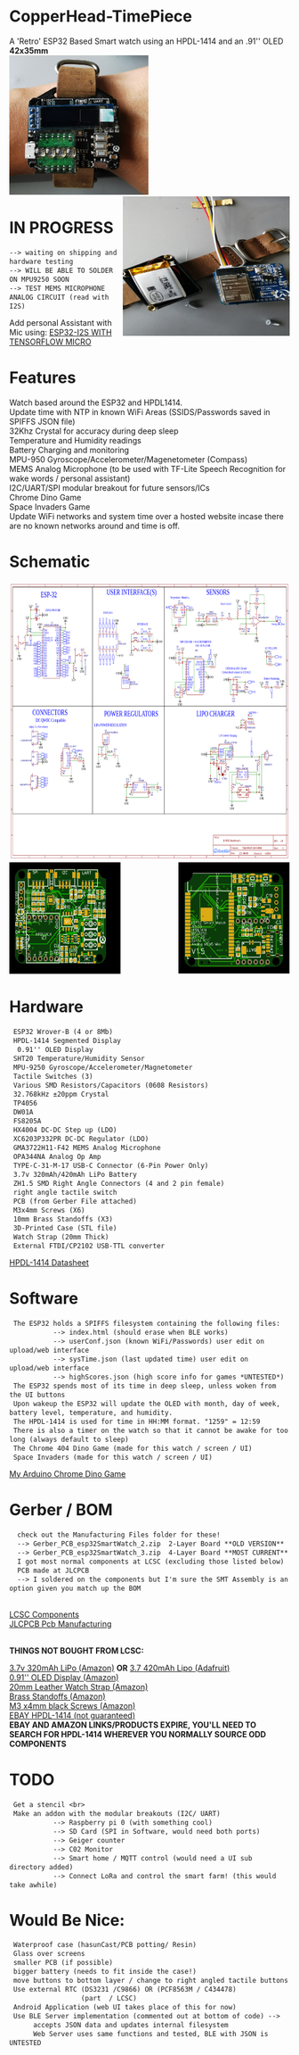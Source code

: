 # CopperHead-TimePiece
A 'Retro' ESP32 Based Smart watch using an HPDL-1414 and an .91'' OLED <br>**42x35mm**<br>
<img src="https://github.com/caleb221/CopperHead-TimePiece/blob/main/img/testPCB2.jpg"
     width ="250" height="250">
<img src="https://github.com/caleb221/CopperHead-TimePiece/blob/main/img/espTesterPCB1.jpg"
     width ="300" height="250" style="float:right">
# IN PROGRESS
    --> waiting on shipping and hardware testing
    --> WILL BE ABLE TO SOLDER ON MPU9250 SOON
    --> TEST MEMS MICROPHONE ANALOG CIRCUIT (read with I2S)
        
  Add personal Assistant with Mic using:
  <a href="https://www.survivingwithandroid.com/esp32-tensorflow-micro-speech-i2s-external-microphone/">ESP32-I2S WITH TENSORFLOW MICRO</a>

# Features
  Watch based around the ESP32 and HPDL1414. <br>
  Update time with NTP in known WiFi Areas (SSIDS/Passwords saved in SPIFFS JSON file) <br>
  32Khz Crystal for accuracy during deep sleep<br>
  Temperature and Humidity readings <br>
  Battery Charging and monitoring <br>
  MPU-950 Gyroscope/Accelerometer/Magenetometer (Compass)<br>
  MEMS Analog Microphone (to be used with TF-Lite Speech Recognition for wake words / personal assistant)<br>
  I2C/UART/SPI modular breakout for future sensors/ICs <br>
  Chrome Dino Game  <br>
  Space Invaders Game <br>
  Update WiFi networks and system time over a hosted website incase there are no known networks around and time is off.
   
# Schematic
<img src="https://github.com/caleb221/CopperHead-TimePiece/blob/main/img/Schematic_esp32SmartWatch_2021-07-22.png" width="700" height="500">  
  <img src="https://github.com/caleb221/CopperHead-TimePiece/blob/main/img/cleanGreenFRONT.svg" width="200" height ="200">
  <img src="https://github.com/caleb221/CopperHead-TimePiece/blob/main/img/cleanGreenBACK.svg" width="200" height ="200" style="float:right">
       
# Hardware
     ESP32 Wrover-B (4 or 8Mb) 
     HPDL-1414 Segmented Display  
      0.91'' OLED Display 
     SHT20 Temperature/Humidity Sensor 
     MPU-9250 Gyroscope/Accelerometer/Magnetometer 
     Tactile Switches (3) 
     Various SMD Resistors/Capacitors (0608 Resistors)
     32.768kHz ±20ppm Crystal
     TP4056 
     DW01A  
     FS8205A
     HX4004 DC-DC Step up (LDO) 
     XC6203P332PR DC-DC Regulator (LDO)
     GMA3722H11-F42 MEMS Analog Microphone
     OPA344NA Analog Op Amp
     TYPE-C-31-M-17 USB-C Connector (6-Pin Power Only) 
     3.7v 320mAh/420mAh LiPo Battery
     ZH1.5 SMD Right Angle Connectors (4 and 2 pin female)  
     right angle tactile switch 
     PCB (from Gerber File attached)
     M3x4mm Screws (X6)
     10mm Brass Standoffs (X3)
     3D-Printed Case (STL file)
     Watch Strap (20mm Thick)
     External FTDI/CP2102 USB-TTL converter
     
 <a href ="http://www.farnell.com/datasheets/76528.pdf">HPDL-1414 Datasheet</a>

# Software
     The ESP32 holds a SPIFFS filesystem containing the following files:
               --> index.html (should erase when BLE works) 
               --> userConf.json (known WiFi/Passwords) user edit on upload/web interface
               --> sysTime.json (last updated time) user edit on upload/web interface
               --> highScores.json (high score info for games *UNTESTED*)
     The ESP32 spends most of its time in deep sleep, unless woken from the UI buttons
     Upon wakeup the ESP32 will update the OLED with month, day of week, battery level, temperature, and humidity.
     The HPDL-1414 is used for time in HH:MM format. "1259" = 12:59
     There is also a timer on the watch so that it cannot be awake for too long (always default to sleep)
     The Chrome 404 Dino Game (made for this watch / screen / UI)
     Space Invaders (made for this watch / screen / UI)
     
     
   <a href="https://github.com/caleb221/ArduinoChromeDinoGame">My Arduino  Chrome Dino Game</a> 
     
     
    
            
# Gerber / BOM
      check out the Manufacturing Files folder for these!
      --> Gerber_PCB_esp32SmartWatch_2.zip  2-Layer Board **OLD VERSION**
      --> Gerber_PCB_esp32SmartWatch_3.zip  4-Layer Board **MOST CURRENT**
      I got most normal components at LCSC (excluding those listed below)
      PCB made at JLCPCB
      --> I soldered on the components but I'm sure the SMT Assembly is an option given you match up the BOM
 <br>
 <a href="https://lcsc.com/">LCSC Components</a><br>
 <a href="https://jlcpcb.com/">JLCPCB Pcb Manufacturing</a>
 <br><br>
 
  **THINGS NOT BOUGHT FROM LCSC:** 
 
 <a href ="https://www.amazon.com/dp/B08215N9R8/ref=emc_b_5_t" >3.7v 320mAh LiPo (Amazon)</a>
 **OR**
 <a href = "https://www.adafruit.com/product/4236">3.7 420mAh Lipo (Adafruit)</a><br>
 <a href ="https://www.amazon.com/dp/B08NGL1PQ2?psc=1&ref=ppx_yo2_dt_b_product_details">0.91'' OLED Display (Amazon)</a><br>
 <a href ="https://www.amazon.com/dp/B076BNC876?psc=1&ref=ppx_yo2_dt_b_product_details"> 20mm Leather Watch Strap (Amazon) </a><br>
 <a href="https://www.amazon.com/Uxcell-a14050600ux1057-Female-Hexagon-Standoff/dp/B00NQ87PVK/ref=sr_1_1?dchild=1&keywords=Spacers&pd_rd_r=28e88884-33a1-49d9-b134-ab3fc683e599&pd_rd_w=Q4tF6&pd_rd_wg=61MQw&pf_rd_p=b4950e17-f2f6-494c-bba5-69a9d0aa3887&pf_rd_r=N3VR7BWXXMX8RAYR7R4Y&pid=FPrDztn&qid=1626448252&refinements=p_n_feature_twenty-three_browse-bin%3A19047482011%2Cp_n_feature_twenty_browse-bin%3A17420943011%2Cp_n_feature_twenty-eight_browse-bin%3A19043863011&s=industrial&sr=1-1"> Brass Standoffs (Amazon)</a><br>
 <a href ="https://www.amazon.com/10-M3-0-5-4mm-Countersunk-MonsterBolts/dp/B07983R7XC/ref=sr_1_1?dchild=1&keywords=Screws&pd_rd_r=509f2999-5a08-4e05-b24d-96c01ce9655b&pd_rd_w=dPIOh&pd_rd_wg=l7pkf&pf_rd_p=b4950e17-f2f6-494c-bba5-69a9d0aa3887&pf_rd_r=51BNB60JH1W9VNP5C807&pid=ONAxByd&qid=1626448556&refinements=p_n_feature_fourteen_browse-bin%3A11434052011%2Cp_n_feature_two_browse-bin%3A2292860011%2Cp_n_feature_twenty-eight_browse-bin%3A19043855011%2Cp_n_feature_thirteen_browse-bin%3A15245615011&s=industrial&sr=1-1">M3 x4mm black Screws (Amazon)</a><br>
 <a href ="https://www.ebay.com/itm/303806129405?ssPageName=STRK%3AMEBIDX%3AIT&_trksid=p2060353.m2749.l2649"> EBAY HPDL-1414 (not guaranteed)</a><br>**EBAY AND AMAZON LINKS/PRODUCTS EXPIRE, YOU'LL NEED TO SEARCH FOR HPDL-1414 WHEREVER YOU NORMALLY SOURCE ODD COMPONENTS**<br> 
 
 
# TODO
     Get a stencil <br>
     Make an addon with the modular breakouts (I2C/ UART)
               --> Raspberry pi 0 (with something cool)
               --> SD Card (SPI in Software, would need both ports)
               --> Geiger counter
               --> C02 Monitor
               --> Smart home / MQTT control (would need a UI sub directory added)
               --> Connect LoRa and control the smart farm! (this would take awhile)
# Would Be Nice:
     Waterproof case (hasunCast/PCB potting/ Resin)
     Glass over screens
     smaller PCB (if possible)
     bigger battery (needs to fit inside the case!)
     move buttons to bottom layer / change to right angled tactile buttons
     Use external RTC (DS3231 /C9866) OR (PCF8563M / C434478)
                      (part  / LCSC)
     Android Application (web UI takes place of this for now)
     Use BLE Server implementation (commented out at bottom of code) --> 
          accepts JSON data and updates internal filesystem
          Web Server uses same functions and tested, BLE with JSON is UNTESTED
